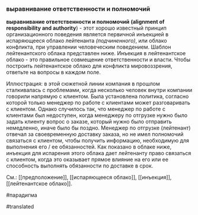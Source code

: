 ### выравнивание ответственности и полномочий

**выравнивание ответственности и полномочий** **(alignment of responsibility and authority**) - этот хорошо известный принцип организационного поведения является первичной инъекцией в испаряющееся облако лейтенанта *(подчиненного)*, или облако конфликта, при управлении человеческим поведением. Шаблон лейтенантского облака представлен ниже. Инъекция в лейтенантское облако - это правильное совмещение ответственности и власти. Чтобы построить лейтенантское облако для конфликта мировоззрения, ответьте на вопросы в каждом поле.

Иллюстрация: в этой сюжетной линии компания в прошлом сталкивалась с проблемами, когда несколько человек внутри компании говорили напрямую с клиентом. Была установлена политика, согласно которой только менеджер по работе с клиентами может разговаривать с клиентом. Однако случилось так, что менеджер по работе с клиентами был недоступен, когда менеджеру по отгрузке нужно было задать клиенту вопрос о заказе, который нужно было отправить немедленно, иначе было бы поздно. Менеджер по отгрузке (лейтенант) отвечал за своевременную доставку заказа, но не имел полномочий связаться с клиентом, чтобы получить информацию, необходимую для выполнения его / ее обязанностей. Как показано в облаке ниже, инъекция для испарения этого облака дает лейтенанту право связаться с клиентом, когда это оказывает прямое влияние на его или ее способность выполнять обязанности по доставке в срок.

См.: [[предположение]], [[испаряющееся облако]], [[инъекция]], [[лейтенантское облако]].

#парадигма

#translated
